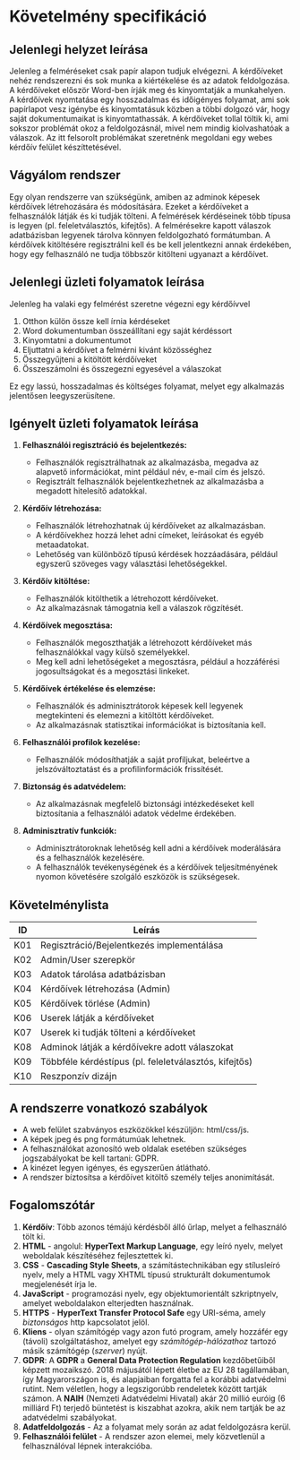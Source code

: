 # Követelmény specifikáció

## Jelenlegi helyzet leírása

Jelenleg a felméréseket csak papír alapon tudjuk elvégezni.
A kérdőíveket nehéz rendszerezni és sok munka a kiértékelése és az adatok feldolgozása.
A kérdőíveket először Word-ben írják meg és kinyomtatják a munkahelyen.
A kérdőívek nyomtatása egy hosszadalmas és időigényes folyamat, ami sok papírlapot vesz igénybe és 
kinyomtatásuk közben a többi dolgozó vár, hogy saját dokumentumaikat is kinyomtathassák. 
A kérdőíveket tollal töltik ki, ami sokszor problémát okoz a feldolgozásnál, mivel nem mindig
kiolvashatóak a válaszok.
Az itt felsorolt problémákat szeretnénk megoldani egy webes kérdőív felület készíttetésével.

## Vágyálom rendszer

Egy olyan rendszerre van szükségünk, amiben az adminok képesek kérdőívek létrehozására és módosítására.
Ezeket a kérdőíveket a felhasználók látják és ki tudják tölteni.
A felmérések kérdéseinek több típusa is legyen (pl. feleletválasztós, kifejtős).
A felmérésekre kapott válaszok adatbázisban legyenek tárolva könnyen feldolgozható formátumban.
A kérdőívek kitöltésére regisztrálni kell és be kell jelentkezni annak érdekében, hogy egy felhasználó
ne tudja többször kitölteni ugyanazt a kérdőívet.

## Jelenlegi üzleti folyamatok leírása

Jelenleg ha valaki egy felmérést szeretne végezni egy kérdőívvel

1. Otthon külön össze kell írnia kérdéseket
1. Word dokumentumban összeállítani egy saját kérdéssort
1. Kinyomtatni a dokumentumot
1. Eljuttatni a kérdőívet a felmérni kivánt közösséghez
1. Összegyűjteni a kitöltött kérdőíveket
1. Összeszámolni és összegezni egyesével a válaszokat

Ez egy lassú, hosszadalmas és költséges folyamat, melyet egy alkalmazás jelentősen leegyszerüsítene.

## Igényelt üzleti folyamatok leírása

1. **Felhasználói regisztráció és bejelentkezés:**
   - Felhasználók regisztrálhatnak az alkalmazásba, megadva az alapvető információkat, mint például név, e-mail cím és jelszó.
   - Regisztrált felhasználók bejelentkezhetnek az alkalmazásba a megadott hitelesítő adatokkal.

2. **Kérdőív létrehozása:**
   - Felhasználók létrehozhatnak új kérdőíveket az alkalmazásban.
   - A kérdőívekhez hozzá lehet adni címeket, leírásokat és egyéb metaadatokat.
   - Lehetőség van különböző típusú kérdések hozzáadására, például egyszerű szöveges vagy választási lehetőségekkel.

3. **Kérdőív kitöltése:**
   - Felhasználók kitölthetik a létrehozott kérdőíveket.
   - Az alkalmazásnak támogatnia kell a válaszok rögzítését.

4. **Kérdőívek megosztása:**
   - Felhasználók megoszthatják a létrehozott kérdőíveket más felhasználókkal vagy külső személyekkel.
   - Meg kell adni lehetőségeket a megosztásra, például a hozzáférési jogosultságokat és a megosztási linkeket.

5. **Kérdőívek értékelése és elemzése:**
   - Felhasználók és adminisztrátorok képesek kell legyenek megtekinteni és elemezni a kitöltött kérdőíveket.
   - Az alkalmazásnak statisztikai információkat is biztosítania kell.

6. **Felhasználói profilok kezelése:**
   - Felhasználók módosíthatják a saját profiljukat, beleértve a jelszóváltoztatást és a profilinformációk frissítését.

7. **Biztonság és adatvédelem:**
   - Az alkalmazásnak megfelelő biztonsági intézkedéseket kell biztosítania a felhasználói adatok védelme érdekében.

8. **Adminisztratív funkciók:**
   - Adminisztrátoroknak lehetőség kell adni a kérdőívek moderálására és a felhasználók kezelésére.
   - A felhasználók tevékenységének és a kérdőívek teljesítményének nyomon követésére szolgáló eszközök is szükségesek.

## Követelménylista

|ID | Leírás|
|---|-------|
|K01| Regisztráció/Bejelentkezés implementálása|
|K02| Admin/User szerepkör|
|K03| Adatok tárolása adatbázisban|
|K04| Kérdőívek létrehozása (Admin)|
|K05| Kérdőívek törlése (Admin)|
|K06| Userek látják a kérdőíveket|
|K07| Userek ki tudják tölteni a kérdőíveket|
|K08| Adminok látják a kérdőívekre adott válaszokat|
|K09| Többféle kérdéstípus (pl. feleletválasztós, kifejtős)|
|K10| Reszponzív dizájn|

## A rendszerre vonatkozó szabályok

- A web felület szabványos eszközökkel készüljön: html/css/js.
- A képek jpeg és png formátumúak lehetnek.
- A felhasználókat azonosító web oldalak esetében szükséges jogszabályokat be kell tartani: GDPR.
- A kinézet legyen igényes, és egyszerűen átlátható.
- A rendszer bíztosítsa a kérdőívet kitöltő személy teljes anonimítását.

## Fogalomszótár

   1. **Kérdőív**: Több azonos témájú kérdésből álló űrlap, melyet a felhasználó tölt ki.
   2. **HTML** - angolul: **HyperText Markup Language**, egy leíró nyelv, melyet weboldalak készítéséhez fejlesztettek ki.
   3. **CSS** - **Cascading Style Sheets**, a számítástechnikában egy stílusleíró nyelv, mely a HTML vagy XHTML típusú strukturált dokumentumok megjelenését írja le.
   4. **JavaScript** - programozási nyelv, egy objektumorientált szkriptnyelv, amelyet weboldalakon elterjedten használnak.
   5. **HTTPS** - **HyperText Transfer Protocol Safe** egy URI-séma, amely *biztonságos* http kapcsolatot jelöl.
   6. **Kliens** - olyan számítógép vagy azon futó program, amely hozzáfér egy (távoli) szolgáltatáshoz, amelyet egy *számítógép-hálózathoz* tartozó másik számítógép (*szerver*) nyújt.
   7. **GDPR**: A **GDPR** a **General Data Protection Regulation** kezdőbetűiből képzett mozaikszó. 2018 májusától lépett életbe az EU 28 tagállamában, így Magyarországon is, és alapjaiban forgatta fel a korábbi adatvédelmi rutint. Nem véletlen, hogy a legszigorúbb rendeletek között tartják számon. A **NAIH** (Nemzeti Adatvédelmi Hivatal) akár 20 millió euróig (6 milliárd Ft) terjedő büntetést is kiszabhat azokra, akik nem tartják be az adatvédelmi szabályokat.
   8. **Adatfeldolgozás** - Az a folyamat mely során az adat feldolgozásra kerül.
   9. **Felhasználói felület** - A rendszer azon elemei, mely közvetlenül a felhasználóval lépnek interakcióba.
